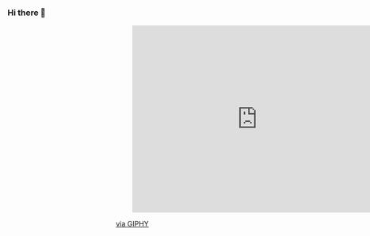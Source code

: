 ### Hi there 👋
<div id="header" align="center">
  <div style="width:100%;height:0;padding-bottom:75%;position:relative;"><iframe src="https://giphy.com/embed/x8tjlSYmu8AqsLG80j" width="100%" height="100%" style="position:absolute" frameBorder="0" class="giphy-embed" allowFullScreen></iframe></div><p><a href="https://giphy.com/gifs/GitHub-cheers-champagne-bottle-x8tjlSYmu8AqsLG80j">via GIPHY</a></p>
</div>
<!--
- 🔭 I’m currently working on ...
- 🌱 I’m currently learning ...
- 👯 I’m looking to collaborate on ...
- 🤔 I’m looking for help with ...
- 💬 Ask me about ...
- 📫 How to reach me: ...
- ⚡ Fun fact: ...
-->
